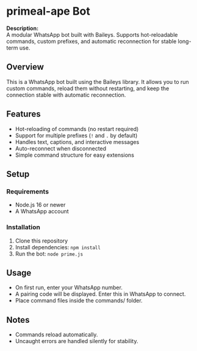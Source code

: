 # primeal-ape Bot

**Description:**  
A modular WhatsApp bot built with Baileys. Supports hot-reloadable commands, custom prefixes, and automatic reconnection for stable long-term use.

## Overview
This is a WhatsApp bot built using the Baileys library. It allows you to run custom commands, reload them without restarting, and keep the connection stable with automatic reconnection.


## Features
- Hot-reloading of commands (no restart required)  
- Support for multiple prefixes (`!` and `.` by default)  
- Handles text, captions, and interactive messages  
- Auto-reconnect when disconnected  
- Simple command structure for easy extensions  

## Setup

### Requirements
- Node.js 16 or newer  
- A WhatsApp account  

### Installation
1. Clone this repository  
2. Install dependencies:
   `
   npm install
`
3. Run the bot:
` node prime.js `

## Usage

- On first run, enter your WhatsApp number.
- A pairing code will be displayed. Enter this in WhatsApp to connect.
- Place command files inside the commands/ folder.

## Notes

- Commands reload automatically.
- Uncaught errors are handled silently for stability.

